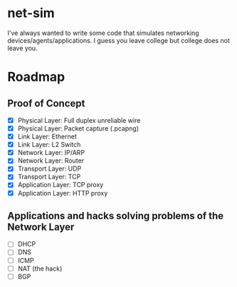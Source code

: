 net-sim
=======

I've always wanted to write some code that simulates networking devices/agents/applications. I guess you leave college but college does not leave you.

# Roadmap

## Proof of Concept

* [X] Physical Layer: Full duplex unreliable wire
* [X] Physical Layer: Packet capture (.pcapng)
* [X] Link Layer: Ethernet
* [X] Link Layer: L2 Switch
* [X] Network Layer: IP/ARP
* [X] Network Layer: Router
* [X] Transport Layer: UDP
* [X] Transport Layer: TCP
* [X] Application Layer: TCP proxy
* [X] Application Layer: HTTP proxy

## Applications and hacks solving problems of the Network Layer

* [ ] DHCP
* [ ] DNS
* [ ] ICMP
* [ ] NAT (the hack)
* [ ] BGP
